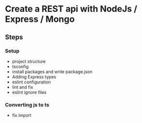 # Create a REST api with NodeJs / Express / Mongo

## Steps

### Setup

- project structure
- tsconfig
- install packages and write package.json
- Adding Express types
- eslint configuration
- lint and fix
- eslint ignore files

### Converting js to ts

- fix import
